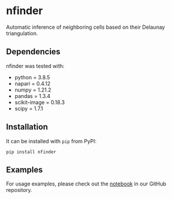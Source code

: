 # nfinder
Automatic inference of neighboring cells based on their Delaunay triangulation.

## Dependencies 
nfinder was tested with:

- python = 3.8.5
- napari = 0.4.12
- numpy = 1.21.2
- pandas = 1.3.4
- scikit-image = 0.18.3
- scipy = 1.7.1


## Installation

It can be installed with `pip` from PyPI:

```
pip install nfinder
```


## Examples
For usage examples, please check out the [notebook](https://github.com/santi-rodriguez/nfinder/blob/main/examples.ipynb) in our GitHub repository.



